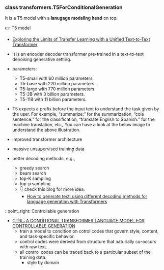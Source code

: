 ### class transformers.T5ForConditionalGeneration

It is a T5 model with a **lanugage modeling head** on top. 

:point_right: T5 model
- [Exploring the Limits of Transfer Learning with a Unified Text-to-Text Transformer](https://arxiv.org/abs/1910.10683)
- It is an encoder decoder transformer pre-trained in a text-to-text denoising generative setting. 
- parameters:
    - T5-small with 60 million parameters.
    - T5-base with 220 million parameters.
    - T5-large with 770 million parameters.
    - T5-3B with 3 billion parameters.
    - T5-11B with 11 billion parameters.

- T5 expects a prefix before the input text to understand the task given by the user. For example, “summarize:” for the summarization, “cola sentence:” for the classification, “translate English to Spanish:” for the machine translation, etc., You can have a look at the below image to understand the above illustration.

- improved transformer architecture
- massive unsupervised training data
- better decoding methods, e.g.,  
    - greedy search
    - beam search
    - top-K sampling
    - top-p sampling
    - :point_down: check this blog for more idea. 
        - [How to generate text: using different decoding methods for language generation with Transformers](https://huggingface.co/blog/how-to-generate)


: point_right: Controllable generation
- [CTRL: A CONDITIONAL TRANSFORMER LANGUAGE MODEL FOR CONTROLLABLE GENERATION](https://arxiv.org/pdf/1909.05858.pdf)
    - train a model to condition on cotrol codes that govern style, content, and task-specific behavior. 
    - control codes were derived from structure that naturlally co-occurs with raw text. 
    - all control codes can be traced back to a particular subset of the training data. 
        - style by domain
    